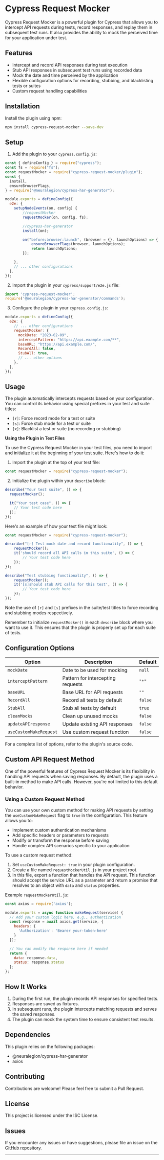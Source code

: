 # Cypress Request Mocker

Cypress Request Mocker is a powerful plugin for Cypress that allows you to intercept API requests during tests, record responses, and replay them in subsequent test runs. It also provides the ability to mock the perceived time for your application under test.

## Features

- Intercept and record API responses during test execution
- Stub API responses in subsequent test runs using recorded data
- Mock the date and time perceived by the application
- Flexible configuration options for recording, stubbing, and blacklisting tests or suites
- Custom request handling capabilities

## Installation

Install the plugin using npm:

```bash
npm install cypress-request-mocker --save-dev
```

## Setup

1. Add the plugin to your `cypress.config.js`:

```javascript
const { defineConfig } = require("cypress");
const fs = require("fs");
const requestMocker = require("cypress-request-mocker/plugin");
const {
  install,
  ensureBrowserFlags,
} = require("@neuralegion/cypress-har-generator");

module.exports = defineConfig({
  e2e: {
    setupNodeEvents(on, config) {
        //requestMocker
        requestMocker(on, config, fs);

        //cypress-har-generator
        install(on);

        on("before:browser:launch", (browser = {}, launchOptions) => {
            ensureBrowserFlags(browser, launchOptions);
            return launchOptions;
        });

    },
    // ... other configurations
  },
});
```

2. Import the plugin in your `cypress/support/e2e.js` file:

```javascript
import 'cypress-request-mocker';
require('@neuralegion/cypress-har-generator/commands');
```

3. Configure the plugin in your `cypress.config.js`:

```javascript
module.exports = defineConfig({
  e2e: {
    // ... other configurations
    requestMocker: {
      mockDate: "2023-02-09",
      interceptPattern: "https://api.example.com/**",
      baseURL: "https://api.example.com/",
      RecordAll: false,
      StubAll: true,
      // ... other options
    },
  },
});
```

## Usage

The plugin automatically intercepts requests based on your configuration. You can control its behavior using special prefixes in your test and suite titles:

- `[r]`: Force record mode for a test or suite
- `[s]`: Force stub mode for a test or suite
- `[x]`: Blacklist a test or suite (no recording or stubbing)


**Using the Plugin in Test Files**

To use the Cypress Request Mocker in your test files, you need to import and initialize it at the beginning of your test suite. Here's how to do it:

1. Import the plugin at the top of your test file:

```javascript
const requestMocker = require("cypress-request-mocker");
```

2. Initialize the plugin within your `describe` block:

```javascript
describe("Your test suite", () => {
  requestMocker();

  it("Your test case", () => {
    // Your test code here
  });
});
```

Here's an example of how your test file might look:

```javascript
const requestMocker = require("cypress-request-mocker");

describe("[r] Test mock date and record functionality", () => {
    requestMocker();
    it('should record all API calls in this suite', () => {
        // Your test code here
    });
});

describe("Test stubbing functionality", () => {
    requestMocker();
    it('[s]should stub API calls for this test', () => {
        // Your test code here
    });  
});
```

Note the use of `[r]` and `[s]` prefixes in the suite/test titles to force recording and stubbing modes respectively.

Remember to initialize `requestMocker()` in each `describe` block where you want to use it. This ensures that the plugin is properly set up for each suite of tests.


## Configuration Options

| Option | Description | Default |
|--------|-------------|---------|
| `mockDate` | Date to be used for mocking | `null` |
| `interceptPattern` | Pattern for intercepting requests | `"*"` |
| `baseURL` | Base URL for API requests | `""` |
| `RecordAll` | Record all tests by default | `false` |
| `StubAll` | Stub all tests by default | `true` |
| `cleanMocks` | Clean up unused mocks | `false` |
| `updateAPIresponse` | Update existing API responses | `false` |
| `useCustomMakeRequest` | Use custom request function | `false` |

For a complete list of options, refer to the plugin's source code.

## Custom API Request Method

One of the powerful features of Cypress Request Mocker is its flexibility in handling API requests when saving responses. By default, the plugin uses a built-in method to make API calls. However, you're not limited to this default behavior.

### Using a Custom Request Method

You can use your own custom method for making API requests by setting the `useCustomMakeRequest` flag to `true` in the configuration. This feature allows you to:

- Implement custom authentication mechanisms
- Add specific headers or parameters to requests
- Modify or transform the response before saving
- Handle complex API scenarios specific to your application

To use a custom request method:

1. Set `useCustomMakeRequest: true` in your plugin configuration.
2. Create a file named `requestMockerUtil.js` in your project root.
3. In this file, export a function that handles the API request. This function should accept the service URL as a parameter and return a promise that resolves to an object with `data` and `status` properties.

Example `requestMockerUtil.js`:

```javascript
const axios = require('axios');

module.exports = async function makeRequest(service) {
  // Add your custom logic here, e.g., authentication
  const response = await axios.get(service, {
    headers: {
      'Authorization': 'Bearer your-token-here'
    }
  });

  // You can modify the response here if needed
  return {
    data: response.data,
    status: response.status
  };
};
```

## How It Works

1. During the first run, the plugin records API responses for specified tests.
2. Responses are saved as fixtures.
3. In subsequent runs, the plugin intercepts matching requests and serves the saved responses.
4. The plugin can mock the system time to ensure consistent test results.

## Dependencies

This plugin relies on the following packages:
- @neuralegion/cypress-har-generator
- axios


## Contributing

Contributions are welcome! Please feel free to submit a Pull Request.

## License

This project is licensed under the ISC License.

## Issues

If you encounter any issues or have suggestions, please file an issue on the [GitHub repository](https://github.com/Habeeb-MD/cypress-request-mocker/issues).

---

